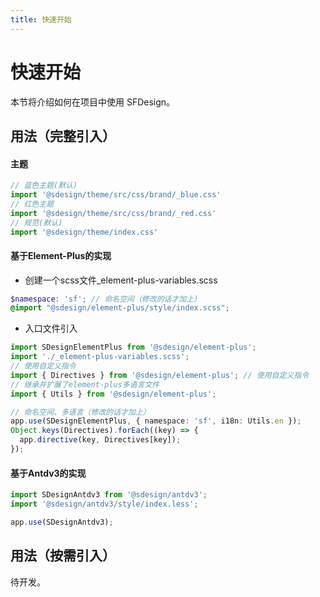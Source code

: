 ```yaml
---
title: 快速开始
---
```


# 快速开始

本节将介绍如何在项目中使用 SFDesign。

## 用法（完整引入）

#### 主题
```typescript
// 蓝色主题(默认)
import '@sdesign/theme/src/css/brand/_blue.css'
// 红色主题
import '@sdesign/theme/src/css/brand/_red.css'
// 规范(默认)
import '@sdesign/theme/index.css'
```

#### 基于Element-Plus的实现
* 创建一个scss文件_element-plus-variables.scss
```scss
$namespace: 'sf'; // 命名空间（修改的话才加上）
@import "@sdesign/element-plus/style/index.scss";
```
* 入口文件引入
```typescript
import SDesignElementPlus from '@sdesign/element-plus';
import './_element-plus-variables.scss';
// 使用自定义指令
import { Directives } from '@sdesign/element-plus'; // 使用自定义指令
// 继承并扩展了element-plus多语言文件
import { Utils } from '@sdesign/element-plus';

// 命名空间、多语言（修改的话才加上）
app.use(SDesignElementPlus, { namespace: 'sf', i18n: Utils.en });
Object.keys(Directives).forEach((key) => {
  app.directive(key, Directives[key]);
});
```

#### 基于Antdv3的实现
```typescript
import SDesignAntdv3 from '@sdesign/antdv3';
import '@sdesign/antdv3/style/index.less';

app.use(SDesignAntdv3);
```

## 用法（按需引入）
待开发。